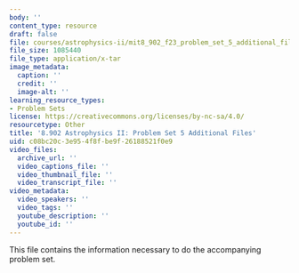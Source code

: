 ```yaml
---
body: ''
content_type: resource
draft: false
file: courses/astrophysics-ii/mit8_902_f23_problem_set_5_additional_files.tar
file_size: 1085440
file_type: application/x-tar
image_metadata:
  caption: ''
  credit: ''
  image-alt: ''
learning_resource_types:
- Problem Sets
license: https://creativecommons.org/licenses/by-nc-sa/4.0/
resourcetype: Other
title: '8.902 Astrophysics II: Problem Set 5 Additional Files'
uid: c08bc20c-3e95-4f8f-be9f-26188521f0e9
video_files:
  archive_url: ''
  video_captions_file: ''
  video_thumbnail_file: ''
  video_transcript_file: ''
video_metadata:
  video_speakers: ''
  video_tags: ''
  youtube_description: ''
  youtube_id: ''
---
```

This file contains the information necessary to do the accompanying problem set.